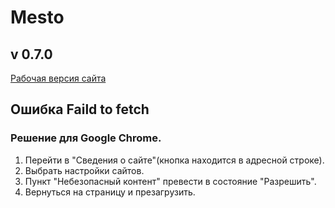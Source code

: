 # Mesto
## v 0.7.0
[Рабочая версия сайта](https://ashestoashes13.github.io/mesto/ "Рабочая версия сайта")
## Ошибка Faild to fetch
### Решение для Google Chrome.
1. Перейти в "Cведения о сайте"(кнопка находится в адресной строке).
2. Выбрать настройки сайтов.
3. Пункт "Небезопасный контент" превести в состояние "Разрешить".
4. Вернуться на страницу и презагрузить.




















